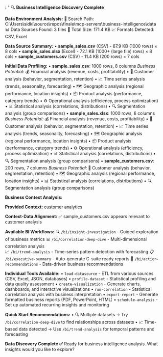 :
"
🔍 **Business Intelligence Discovery Complete**

**Data Environment Analysis:**
📁 Search Path: C:\Users\sidki\source\repos\finale\mcp-servers\business-intelligence\data
📊 Data Sources Found: 3 files
💾 Total Size: 171.4 KB
📈 Formats Detected: CSV, Excel

**Data Source Summary:**
• **sample_sales.csv** (CSV) - 87.9 KB (1000 rows) × 8 cols
• **sample_sales.xlsx** (Excel) - 72.1 KB (1000+ (large file) rows) × 8 cols
• **sample_customers.csv** (CSV) - 11.4 KB (200 rows) × 7 cols

**Initial Data Profiling:**
• **sample_sales.csv**: 1000 rows, 8 columns
  *Business Potential:* 💰 Financial analysis (revenue, costs, profitability) • 👥 Customer analysis (behavior, segmentation, retention) • 📈 Time series analysis (trends, seasonality, forecasting) • 🗺️ Geographic analysis (regional performance, location insights) • 📦 Product analysis (performance, category trends) • ⚙️ Operational analysis (efficiency, process optimization) • 📊 Statistical analysis (correlations, distributions) • 🔍 Segmentation analysis (group comparisons)
• **sample_sales.xlsx**: 1000 rows, 8 columns
  *Business Potential:* 💰 Financial analysis (revenue, costs, profitability) • 👥 Customer analysis (behavior, segmentation, retention) • 📈 Time series analysis (trends, seasonality, forecasting) • 🗺️ Geographic analysis (regional performance, location insights) • 📦 Product analysis (performance, category trends) • ⚙️ Operational analysis (efficiency, process optimization) • 📊 Statistical analysis (correlations, distributions) • 🔍 Segmentation analysis (group comparisons)
• **sample_customers.csv**: 200 rows, 7 columns
  *Business Potential:* 👥 Customer analysis (behavior, segmentation, retention) • 🗺️ Geographic analysis (regional performance, location insights) • 📊 Statistical analysis (correlations, distributions) • 🔍 Segmentation analysis (group comparisons)

**Business Context Analysis:**

**Provided Context:** customer analytics

**Context-Data Alignment:**
✅ sample_customers.csv appears relevant to customer analysis


**Available BI Workflows:**
🔍 `/bi/insight-investigation` - Guided exploration of business metrics
📊 `/bi/correlation-deep-dive` - Multi-dimensional correlation analysis  
📈 `/bi/trend-analysis` - Time-series pattern detection with forecasting
📋 `/bi/executive-summary` - Auto-generate C-suite ready reports
🎯 `/bi/action-recommendations` - Data-driven business recommendations

**Individual Tools Available:**
• `load-datasource` - ETL from various sources (CSV, Excel, JSON, databases)
• `profile-dataset` - Statistical profiling and data quality assessment
• `create-visualization` - Generate charts, dashboards, and interactive visualizations
• `run-correlation` - Statistical correlation analysis with business interpretation
• `export-report` - Generate formatted business reports (PDF, PowerPoint, HTML)
• `schedule-analysis` - Set up automated recurring insights and monitoring

**Quick Start Recommendations:**
• 🔍 Multiple datasets → Try `/bi/correlation-deep-dive` to find relationships across datasets
• 📈 Time-based data detected → Use `/bi/trend-analysis` for temporal patterns and forecasting

**Data Discovery Complete ✅**
Ready for business intelligence analysis. What insights would you like to explore?